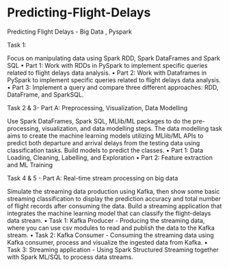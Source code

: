 # Predicting-Flight-Delays
Predicting Flight Delays - Big Data , Pyspark

Task 1:

Focus on manipulating data using Spark RDD, Spark DataFrames and Spark SQL
•	Part 1: Work with RDDs in PySpark to implement specific queries related to flight delays data analysis.
•	Part 2: Work with Dataframes in PySpark to implement specific queries related to flight delays data analysis.
•	Part 3: Implement a query and compare three different approaches: RDD, DataFrame, and SparkSQL.



Task 2 & 3- Part A: Preprocessing, Visualization, Data Modelling


Use Spark DataFrames, Spark SQL, MLlib/ML packages to do the pre-processing, visualization, and data modelling steps. The data modelling task aims to create the machine learning models utilizing MLlib/ML APIs to predict both departure and arrival delays from the testing data using classification tasks. Build models to predict the classes.
•	Part 1: Data Loading, Cleaning, Labelling, and Exploration
•	Part 2: Feature extraction and ML Training




Task 4 & 5 - Part A: Real-time stream processing on big data

Simulate the streaming data production using Kafka, then show some basic streaming classification to display the prediction accuracy and total number of flight records after consuming the data. Build a streaming application that integrates the machine learning model that can classify the flight-delays data stream.
•	Task 1: Kafka Producer - Producing the streaming data, where you can use csv modules to read and publish the data to the Kafka stream.
•	Task 2: Kafka Consumer - Consuming the streaming data using Kafka consumer, process and visualize the ingested data from Kafka.
•	Task 3: Streaming application - Using Spark Structured Streaming together with Spark ML/SQL to process data streams.
